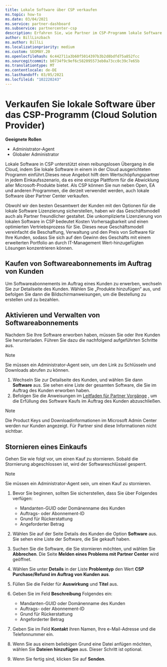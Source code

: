 ```yaml
---
title: Lokale Software über CSP verkaufen
ms.topic: how-to
ms.date: 03/04/2021
ms.service: partner-dashboard
ms.subservice: partnercenter-csp
description: Erfahren Sie, wie Partner im CSP-Programm lokale Software Abonnements im Auftrag von Kunden im Partner Center kaufen, verwalten, verkaufen und abbrechen können.
author: BillLinzbach
ms.author: BillLi
ms.localizationpriority: medium
ms.custom: SEOMAY.20
ms.openlocfilehash: 6c442711a3b60f5014397b3b2d8bdfd75a852fcc
ms.sourcegitcommit: b0734f9c9ef6c582095573eb0a73cc0c39c7e65b
ms.translationtype: MT
ms.contentlocale: de-DE
ms.lasthandoff: 03/05/2021
ms.locfileid: "102220243"
---
```

# <a name="sell-on-premises-software-through-the-cloud-solution-provider-csp-program"></a>Verkaufen Sie lokale Software über das CSP-Programm (Cloud Solution Provider)

**Geeignete Rollen**

- Administrator-Agent
- Globaler Administrator

Lokale Software in CSP unterstützt einen reibungslosen Übergang in die Cloud, indem Sie lokale Software in einem in der Cloud ausgerichteten Programm einführt.Dieses neue Angebot hilft dem Wertschöpfungspartner in jedem Einkaufsszenario, da es eine einzige Plattform für die Abwicklung aller Microsoft-Produkte bietet. Als CSP können Sie nun neben Open, EA und anderen Programmen, die derzeit verwendet werden, auch lokale Software über Partner Center verkaufen.  
 
Obwohl wir den besten Gesamtwert der Kunden mit den Optionen für die lokale Software Lizenzierung sicherstellen, haben wir das Geschäftsmodell auch als Partner freundlicher gestaltet. Die unkomplizierte Lizenzierung von lokalen Software in CSP bedeutet Kosten Vorhersagbarkeit und einen optimierten Vertriebsprozess für Sie. Dieses neue Geschäftsmodell vereinfacht die Beschaffung, Verwaltung und den Preis von Software für Ihre Kunden, sodass Sie sich auf den Gewinn des Geschäfts mit einem erweiterten Portfolio an durch IT-Management Wert-hinzugefügten Lösungen konzentrieren können.

## <a name="buy-software-subscriptions-on-behalf-of-customers"></a>Kaufen von Softwareabonnements im Auftrag von Kunden

Um Softwareabonnements im Auftrag eines Kunden zu erwerben, wechseln Sie zur Detailseite des Kunden. Wählen Sie „Produkte hinzufügen“ aus, und befolgen Sie dann die Bildschirmanweisungen, um die Bestellung zu erstellen und zu bezahlen.

## <a name="activate-and-manage-software-subscriptions"></a>Aktivieren und Verwalten von Softwareabonnements

Nachdem Sie Ihre Software erworben haben, müssen Sie oder Ihre Kunden Sie herunterladen. Führen Sie dazu die nachfolgend aufgeführten Schritte aus.

>[!NOTE]
>Sie müssen ein Administrator-Agent sein, um den Link zu Schlüsseln und Downloads abrufen zu können.

1. Wechseln Sie zur Detailseite des Kunden, und wählen Sie dann **Software** aus. Sie sehen eine Liste der gesamten Software, die Sie im Auftrag des Kunden erworben haben.
2. Befolgen Sie die Anweisungen im [Leitfaden für Partner Vorgänge](https://partner.microsoft.com/resources/detail/partner-center-new-commerce-operations-guide-pdf) , um die Erfüllung des Software Kaufs im Auftrag des Kunden abzuschließen.

>[!NOTE]
>Die Product Keys und Downloadinformationen im Microsoft Admin Center werden nur Kunden angezeigt. Für Partner sind diese Informationen nicht sichtbar.

## <a name="cancel-a-purchase"></a>Stornieren eines Einkaufs

Gehen Sie wie folgt vor, um einen Kauf zu stornieren. Sobald die Stornierung abgeschlossen ist, wird der Softwareschlüssel gesperrt. 

>[!NOTE]
>Sie müssen ein Administrator-Agent sein, um einen Kauf zu stornieren. 

1.  Bevor Sie beginnen, sollten Sie sicherstellen, dass Sie über Folgendes verfügen: 
    - Mandanten-GUID oder Domänenname des Kunden
    - Auftrags- oder Abonnement-ID
    - Grund für Rückerstattung
    - Angeforderter Betrag

2.  Wählen Sie auf der Seite Details des Kunden die Option **Software** aus. Sie sehen eine Liste der Software, die Sie gekauft haben. 

3.  Suchen Sie die Software, die Sie stornieren möchten, und wählen Sie **Abbrechen**. Die Seite **Melden eines Problems mit Partner Center** wird geöffnet. 

4.  Wählen Sie unter **Details** in der Liste **Problemtyp** den Wert **CSP Purchase/Refund im Auftrag von Kunden aus**.

5.  Füllen Sie die Felder für **Auswirkung** und **Titel** aus. 

6.  Geben Sie im Feld **Beschreibung** Folgendes ein: 
    -   Mandanten-GUID oder Domänenname des Kunden
    -   Auftrags- oder Abonnement-ID
    -   Grund für Rückerstattung
    -   Angeforderter Betrag

7.  Geben Sie im Feld **Kontakt** ihren Namen, Ihre e-Mail-Adresse und die Telefonnummer ein. 

8.  Wenn Sie aus einem beliebigen Grund eine Datei anfügen möchten, wählen Sie **Dateien hinzufügen** aus. Dieser Schritt ist optional. 

9.  Wenn Sie fertig sind, klicken Sie auf **Senden**.